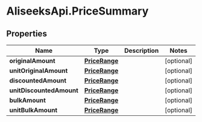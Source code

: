 # AliseeksApi.PriceSummary

## Properties
Name | Type | Description | Notes
------------ | ------------- | ------------- | -------------
**originalAmount** | [**PriceRange**](PriceRange.md) |  | [optional] 
**unitOriginalAmount** | [**PriceRange**](PriceRange.md) |  | [optional] 
**discountedAmount** | [**PriceRange**](PriceRange.md) |  | [optional] 
**unitDiscountedAmount** | [**PriceRange**](PriceRange.md) |  | [optional] 
**bulkAmount** | [**PriceRange**](PriceRange.md) |  | [optional] 
**unitBulkAmount** | [**PriceRange**](PriceRange.md) |  | [optional] 


